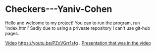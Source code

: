 # Checkers---Yaniv-Cohen

Hello and welcome to my project!
You can to run the program, run 'index.html'
Sadly due to using a priveate repository I can't use git-hub pages.

[Video](https://youtu.be/PZxVGrr1sfg) https://youtu.be/PZxVGrr1sfg 
.
[Presentation that was in the video](https://github.com/yanivfast1/Checkers---Yaniv-Cohen/blob/313bd18377ee9e987ba92554abebd07d9389f1bf/Checkers/images/%D7%9E%D7%A6%D7%92%D7%AA%20%D7%A7%D7%95%D7%93.pptx)
